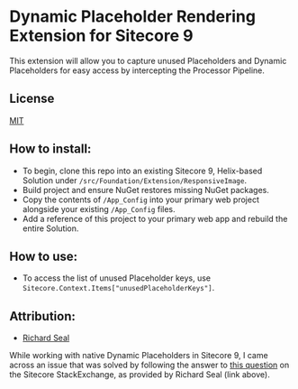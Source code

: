 # Dynamic Placeholder Rendering Extension for Sitecore 9

This extension will allow you to capture unused Placeholders and Dynamic Placeholders for easy access by intercepting the Processor Pipeline.

## License
[MIT](/LICENSE.md)

## How to install:
- To begin, clone this repo into an existing Sitecore 9, Helix-based Solution under `/src/Foundation/Extension/ResponsiveImage`.
- Build project and ensure NuGet restores missing NuGet packages.
- Copy the contents of `/App_Config` into your primary web project alongside your existing `/App_Config` files.
- Add a reference of this project to your primary web app and rebuild the entire Solution.

## How to use:
- To access the list of unused Placeholder keys, use `Sitecore.Context.Items["unusedPlaceholderKeys"]`.

## Attribution:
- [Richard Seal](https://sitecore.stackexchange.com/a/7944/3838)

While working with native Dynamic Placeholders in Sitecore 9, I came across an issue that was solved by following the answer to [this question](https://sitecore.stackexchange.com/questions/7943/find-out-if-dynamic-placeholder-has-renderings) on the Sitecore StackExchange, as provided by Richard Seal (link above).